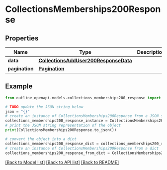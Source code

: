 # CollectionsMemberships200Response


## Properties

Name | Type | Description | Notes
------------ | ------------- | ------------- | -------------
**data** | [**CollectionsAddUser200ResponseData**](CollectionsAddUser200ResponseData.md) |  | [optional] 
**pagination** | [**Pagination**](Pagination.md) |  | [optional] 

## Example

```python
from outline_openapi.models.collections_memberships200_response import CollectionsMemberships200Response

# TODO update the JSON string below
json = "{}"
# create an instance of CollectionsMemberships200Response from a JSON string
collections_memberships200_response_instance = CollectionsMemberships200Response.from_json(json)
# print the JSON string representation of the object
print(CollectionsMemberships200Response.to_json())

# convert the object into a dict
collections_memberships200_response_dict = collections_memberships200_response_instance.to_dict()
# create an instance of CollectionsMemberships200Response from a dict
collections_memberships200_response_from_dict = CollectionsMemberships200Response.from_dict(collections_memberships200_response_dict)
```
[[Back to Model list]](../README.md#documentation-for-models) [[Back to API list]](../README.md#documentation-for-api-endpoints) [[Back to README]](../README.md)


